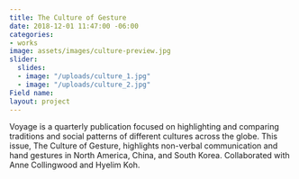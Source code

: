 ```yaml
---
title: The Culture of Gesture
date: 2018-12-01 11:47:00 -06:00
categories:
- works
image: assets/images/culture-preview.jpg
slider:
  slides:
  - image: "/uploads/culture_1.jpg"
  - image: "/uploads/culture_2.jpg"
Field name: 
layout: project
---
```


Voyage is a quarterly publication focused on highlighting and comparing traditions and social patterns of different cultures across the globe. This issue, The Culture of Gesture, highlights non-verbal communication and hand gestures in North America, China, and South Korea. Collaborated with Anne Collingwood and Hyelim Koh.
